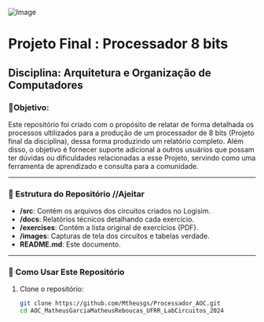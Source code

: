 ![Image](https://github.com/user-attachments/assets/8004c028-5c42-4a70-b100-4b7b6045c4a5)

# Projeto Final : Processador 8 bits

## Disciplina: Arquitetura e Organização de Computadores

### 🎯Objetivo:

Este repositório foi criado com o propósito de relatar de forma detalhada os processos ultilizados para a produção de um processador de 8 bits (Projeto final da disciplina), dessa forma produzindo um relatório completo. Além disso, o objetivo é fornecer suporte adicional a outros usuários que possam ter dúvidas ou dificuldades relacionadas a esse Projeto, servindo como uma ferramenta de aprendizado e consulta para a comunidade.


----

### 📂 Estrutura do Repositório //Ajeitar

- **/src**: Contém os arquivos dos circuitos criados no Logisim.
- **/docs**: Relatórios técnicos detalhando cada exercício.
- **/exercises**: Contém a lista original de exercícios (PDF).
- **/images**: Capturas de tela dos circuitos e tabelas verdade.
- **README.md**: Este documento.

---

### 📖 Como Usar Este Repositório

1. Clone o repositório:
   ```bash
   git clone https://github.com/Mtheusgs/Processador_AOC.git
   cd AOC_MatheusGarciaMatheusReboucas_UFRR_LabCircuitos_2024
   ```
